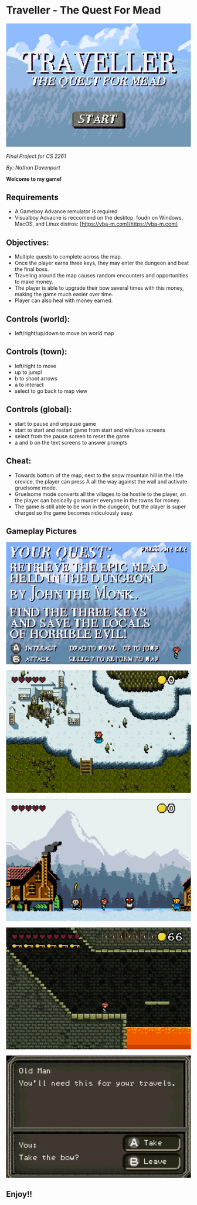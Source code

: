# Traveller - The Quest For Mead

![title screen](./images/title.png)

*Final Project for CS 2261*

*By: Nathan Davenport*


**Welcome to my game!**

## Requirements
- A Gameboy Advance remulator is required
- Visualboy Advacne is reccomend on the desktop, foudn on Windows, MacOS, and Linux distros: [https://vba-m.com](https://vba-m.com)

## Objectives:
- Multiple quests to complete across the map.
- Once the player earns three keys, they may enter the dungeon and beat the final boss.
- Traveling around the map causes random encounters and opportunities to make money.
- The player is able to upgrade their bow several times with this money, making the game much easier over time.
- Player can also heal with money earned.

## Controls (world): 
- left/right/up/down to move on world map

## Controls (town):
- left/right to move
- up to jump!
- b to shoot arrows
- a to interact
- select to go back to map view

## Controls (global):
- start to pause and unpause game
- start to start and restart game from start and win/lose screens
- select from the pause screen to reset the game
- a and b on the text screens to answer prompts

## Cheat:
- Towards bottom of the map, next to the snow mountain hill in the little crevice, the player can press A all the way against the wall and activate gruelsome mode.
- Gruelsome mode converts all the villages to be hostile to the player, an the player can basically go murder everyone in the towns for money. 
- The game is still able to be won in the dungeon, but the player is super charged so the game becomes ridiculously easy.

## Gameplay Pictures
![instruction screen](./images/instructions.png)

![map screen](./images/map.png)

![town screen](./images/town.png)

![dungeon screen](./images/dungeon.png)

![chat screen](./images/chat.png)


## Enjoy!! ##
